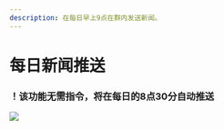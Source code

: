 ```yaml
---
description: 在每日早上9点在群内发送新闻。
---
```


# 每日新闻推送

### ！该功能无需指令，将在每日的8点30分自动推送

![](../.gitbook/assets/IMG\_20210315\_171325.jpg)

